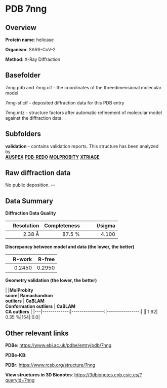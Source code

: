 # PDB 7nng

## Overview

**Protein name**: helicase

**Organism**: SARS-CoV-2

**Method**: X-Ray Diffraction



## Basefolder

7nng.pdb and 7nng.cif - the coordinates of the threedimensional molecular model

7nng-sf.cif - deposited diffraction data for this PDB entry

7nng.mtz - structure factors after automatic refinement of molecular model against the diffraction data.

## Subfolders





**validation** - contains validation reports. This structure has been analyzed by <br>[**AUSPEX**](https://github.com/thorn-lab/coronavirus_structural_task_force/tree/master/pdb/helicase/SARS-CoV-2/7nng/validation/auspex) [**PDB-REDO**](https://github.com/thorn-lab/coronavirus_structural_task_force/tree/master/pdb/helicase/SARS-CoV-2/7nng/validation/pdb-redo) [**MOLPROBITY**](https://github.com/thorn-lab/coronavirus_structural_task_force/tree/master/pdb/helicase/SARS-CoV-2/7nng/validation/molprobity) [**XTRIAGE**](https://github.com/thorn-lab/coronavirus_structural_task_force/blob/master/pdb/helicase/SARS-CoV-2/7nng/validation/Xtriage_output.log)   



## Raw diffraction data

No public deposition. --<br> 

## Data Summary
**Diffraction Data Quality**

|   | Resolution | Completeness| I/sigma |
|---|-------------:|----------------:|--------------:|
|   |2.38 Å|87.5  %|<img width=50/>4.100|

**Discrepancy between model and data (the lower, the better)**

|   | **R-work**| **R-free**   
|---|-------------:|----------------:|           
||  0.2450|  0.2950|

**Geometry validation (the lower, the better)**

|   |**MolProbity<br>score**| **Ramachandran<br>outliers** | **CaBLAM<br>Conformation outliers** | **CaBLAM<br>CA outliers** |
|---|-------------:|----------------:|----------------:|
||  1.92|  0.35 %|154|:0.0|

 

 



## Other relevant links 
**PDBe**:  https://www.ebi.ac.uk/pdbe/entry/pdb/7nng

**PDBe-KB**:  
 
**PDBr**: https://www.rcsb.org/structure/7nng 

**View structures in 3D Bionotes**: https://3dbionotes.cnb.csic.es/?queryId=7nng

